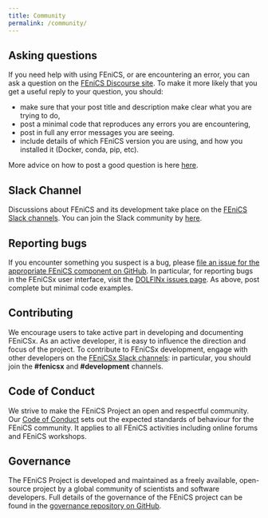 ```yaml
---
title: Community
permalink: /community/
---
```


## Asking questions

If you need help with using FEniCS, or are encountering an error, you
can ask a question on the [FEniCS Discourse
site](https://fenicsproject.discourse.group/). To make it more likely
that you get a useful reply to your question, you should:

- make sure that your post title and description make clear what you are
  trying to do,
- post a minimal code that reproduces any errors you are encountering,
- post in full any error messages you are seeing.
- include details of which FEniCS version you are using, and how you
  installed it (Docker, conda, pip, etc).

More advice on how to post a good question is here
[here](https://fenicsproject.discourse.group/t/read-before-posting-how-do-i-get-my-question-answered/21/4).


## Slack Channel

Discussions about FEniCS and its development take place on the [FEniCS
Slack channels](https://fenicsproject.slack.com/). You can join the
Slack community by
[here](https://fenicsproject-slack-invite.herokuapp.com/).


## Reporting bugs

If you encounter something you suspect is a bug, please [file an issue
for the appropriate FEniCS component on
GitHub](https://github.com/FEniCS). In particular, for reporting bugs in
the FEniCSx user interface, visit the [DOLFINx issues
page](https://github.com/FEniCS/dolfinx/issues). As above, post complete
but minimal code examples.


## Contributing

We encourage users to take active part in developing and documenting
FEniCSx. As an active developer, it is easy to influence the direction
and focus of the project. To contribute to FEniCSx development, engage
with other developers on the [FEniCSx Slack
channels](https://fenicsproject.slack.com/): in particular, you should
join the **#fenicsx** and **#development** channels.


## Code of Conduct

We strive to make the FEniCS Project an open and respectful community.
Our [Code of Conduct](code-of-conduct.md) sets out the expected
standards of behaviour for the FEniCS community. It applies to all
FEniCS activities including online forums and FEniCS workshops.


## Governance

The FEniCS Project is developed and maintained as a freely available,
open-source project by a global community of scientists and software
developers.  Full details of the governance of the FEniCS project can be
found in the [governance repository on
GitHub](https://github.com/fenics/governance).

